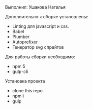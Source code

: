 Выполнил: Ушакова Наталья

Дополнительно к сборке установлены:
- Linting для javascript и css.
- Babel
- Plumber
- Autoprefixer
- Генератор svg спрайтов

Для работы  сборки необходимо:
- npm 5
- gulp-cli

Установка проекта
- clone this repo
- npm i
- gulp
